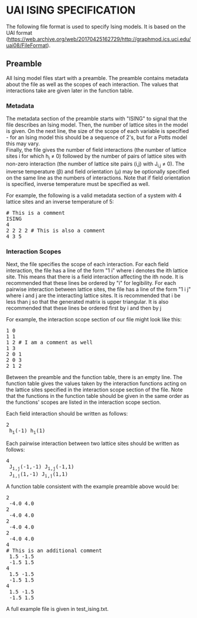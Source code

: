 # UAI ISING SPECIFICATION
The following file format is used to specify Ising models. It is based on the UAI format (https://web.archive.org/web/20170425162729/http://graphmod.ics.uci.edu/uai08/FileFormat).

## Preamble
All Ising model files start with a preamble. The preamble contains metadata about the file as well as the scopes
of each interaction. The values that interactions take are given later in the function table.

### Metadata
The metadata section of the preamble starts with "ISING" to signal that the file describes an Ising model.
Then, the number of lattice sites in the model is given. On the next line, the size of the scope of each variable
is specified - for an Ising model this should be a sequence of 2's, but for a Potts model this may vary.\
Finally, the file gives the number of field interactions (the number of lattice sites i for which h<sub>i</sub> ≠ 0) 
followed by the number of pairs of lattice sites with non-zero interaction (the number of lattice site pairs (i,j) with J<sub>i,j</sub> ≠ 0). The inverse temperature (β) and field orientation (μ) may be optionally specified on the same line as the numbers of interactions. Note that if field orientation is specified, inverse temperature must be specified as well.

For example, the following is a valid metadata section of a system with 4 lattice sites and an inverse temperature of 5:
<pre>
# This is a comment
ISING
4
2 2 2 2 # This is also a comment
4 3 5
</pre>
### Interaction Scopes

Next, the file specifies the scope of each interaction. For each field interaction, the file has a line of the form "1 i" where i denotes the ith lattice site. This means that there is a field interaction affecting the ith node. It is recommended that these lines be ordered by "i" for legibility. For each pairwise interaction between lattice sites, the file has a line of the form "1 i j" where i and j are the interacting lattice sites. It is recommended that i be less than j so that the generated matrix is upper triangular. It is also recommended that these lines be ordered first by i and then by j

For example, the interaction scope section of our file might look like this:
<pre>
1 0
1 1
1 2 # I am a comment as well
1 3
2 0 1
2 0 3
2 1 2
</pre>

Between the preamble and the function table, there is an empty line.
The function table gives the values taken by the interaction functions acting on the lattice sites specified in the interaction scope section of the file. Note that the functions in the function table should be given in the same order as the functions' scopes are listed in the interaction scope section.

Each field interaction should be written as follows:
<pre>
2
 h<sub>i</sub>(-1) h<sub>i</sub>(1)
</pre>

Each pairwise interaction between two lattice sites should be written as follows:
<pre>
4
 J<sub>i,j</sub>(-1,-1) J<sub>i,j</sub>(-1,1)
 J<sub>i,j</sub>(1,-1) J<sub>i,j</sub>(1,1) 
</pre>

A function table consistent with the example preamble above would be:
<pre>
2
 -4.0 4.0
2
 -4.0 4.0
2 
 -4.0 4.0
2
 -4.0 4.0
4
# This is an additional comment
 1.5 -1.5 
 -1.5 1.5
4
 1.5 -1.5
 -1.5 1.5
4
 1.5 -1.5
 -1.5 1.5
</pre>
A full example file is given in test_ising.txt.
 
